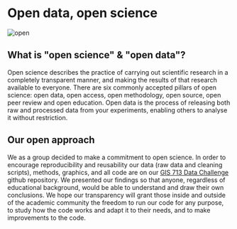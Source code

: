 # Open data, open science 

![open](https://pages.github.ncsu.edu/chaedri/Data-Challenge-GIS713/images/open.jpg)

## What is "open science" & "open data"?
Open science describes the practice of carrying out scientific research in a completely transparent manner, and making the results of that research available to everyone. There are six commonly accepted pillars of open science: open data, open access, open methodology, open source, open peer review and open education. Open data is the process of releasing both raw and processed data from your experiments, enabling others to analyse it without restriction. 

## Our open approach
We as a group decided to make a commitment to open science. In order to encourage reproducibility and reusability our data (raw data and cleaning scripts), methods, graphics, and all code are on our <a href="https://github.ncsu.edu/chaedri/Data-Challenge-GIS713">GIS 713 Data Challenge</a> github repository. We presented our findings so that anyone, regardless of educational background, would be able to understand and draw their own conclusions. We hope our transparency will grant those inside and outside of the academic community the freedom to run our code for any purpose, to study how the code works and adapt it to their needs, and to make improvements to the code. 
